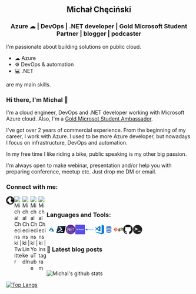 <h2 align="center">Michał Chęciński</h1>
<h3 align="center">Azure ☁ | DevOps | .NET developer | Gold Microsoft Student Partner | blogger | podcaster</h2>

I'm passionate about building solutions on public cloud.

- ☁ Azure
- ⚙ DevOps & automation
- 💻 .NET

are my main skills.

### Hi there, I'm Michal 👋

I'm a cloud engineer, DevOps and .NET developer working with Microsoft Azure cloud. Also, I'm a [Gold Microsot Student Ambassador](https://studentambassadors.microsoft.com/en-US/profile/507).

I've got over 2 years of commercial experience. From the beginning of my career, I work with Azure. I used to be more Azure developer, but nowadays I focus on infrastructure, DevOps and automation.

In my free time I like riding a bike, public speaking is my other big passion.

I'm always open to make webinar, presentation and/or help you with preparing conference, meetup etc. Just drop me DM or email.

### Connect with me:

[<img align="left" alt="MichalChecinski.pl" width="22px" src="https://raw.githubusercontent.com/iconic/open-iconic/master/svg/globe.svg" />][website]
[<img align="left" alt="Michal Checinski | Twitter" width="22px" src="https://cdn.jsdelivr.net/npm/simple-icons@v3/icons/twitter.svg" />][twitter]
[<img align="left" alt="Michal Checinski | LinkedIn" width="22px" src="https://cdn.jsdelivr.net/npm/simple-icons@v3/icons/linkedin.svg" />][linkedin]
[<img align="left" alt="Michal Checinski | YouTube" width="22px" src="https://cdn.jsdelivr.net/npm/simple-icons@v3/icons/youtube.svg" />][youtube]
[<img align="left" alt="Michal Checinski | Instagram" width="22px" src="https://cdn.jsdelivr.net/npm/simple-icons@v3/icons/instagram.svg" />][instagram]

<br />

### Languages and Tools:

<img align="left" alt="Microsoft Azure" width="26px" src="https://raw.githubusercontent.com/github/explore/80688e429a7d4ef2fca1e82350fe8e3517d3494d/topics/azure/azure.png" />
<img align="left" alt="PowerShell" width="26px" src="https://raw.githubusercontent.com/github/explore/80688e429a7d4ef2fca1e82350fe8e3517d3494d/topics/powershell/powershell.png" />
<img align="left" alt=".NET" width="26px" src="https://raw.githubusercontent.com/github/explore/93d8a67084f94b2a444e510199a6e7622e5b09a3/topics/dotnet/dotnet.png" />
<img align="left" alt="Terraform" width="26px" src="https://raw.githubusercontent.com/github/explore/80688e429a7d4ef2fca1e82350fe8e3517d3494d/topics/terraform/terraform.png" />
<img align="left" alt="Windows" width="26px" src="https://raw.githubusercontent.com/github/explore/80688e429a7d4ef2fca1e82350fe8e3517d3494d/topics/windows/windows.png" />
<img align="left" alt="Visual Studio Code" width="26px" src="https://raw.githubusercontent.com/github/explore/80688e429a7d4ef2fca1e82350fe8e3517d3494d/topics/visual-studio-code/visual-studio-code.png" />
<img align="left" alt="SQL" width="26px" src="https://raw.githubusercontent.com/github/explore/80688e429a7d4ef2fca1e82350fe8e3517d3494d/topics/sql/sql.png" />
<img align="left" alt="Git" width="26px" src="https://raw.githubusercontent.com/github/explore/80688e429a7d4ef2fca1e82350fe8e3517d3494d/topics/git/git.png" />
<img align="left" alt="GitHub" width="26px" src="https://raw.githubusercontent.com/github/explore/78df643247d429f6cc873026c0622819ad797942/topics/github/github.png" />
<img align="left" alt="Terminal" width="26px" src="https://raw.githubusercontent.com/github/explore/80688e429a7d4ef2fca1e82350fe8e3517d3494d/topics/terminal/terminal.png" />

<br />
<br />

### 📝 Latest blog posts
<!-- BLOG-POST-LIST:START -->
<!-- BLOG-POST-LIST:END -->

<br />

![Michal's github stats](https://github-readme-stats.vercel.app/api?username=michalchecinski&count_private=true)

[![Top Langs](https://github-readme-stats.vercel.app/api/top-langs/?username=michalchecinski&hide=javascript,html,css)](https://github.com/anuraghazra/github-readme-stats)

[website]: https://michalchecinski.pl
[twitter]: https://twitter.com/mi_checinski
[youtube]: https://www.youtube.com/channel/UC_-wB0CZ6SeYy015Mds35Bg
[instagram]: https://instagram.com/michecinski
[linkedin]: https://linkedin.com/in/michecinski
